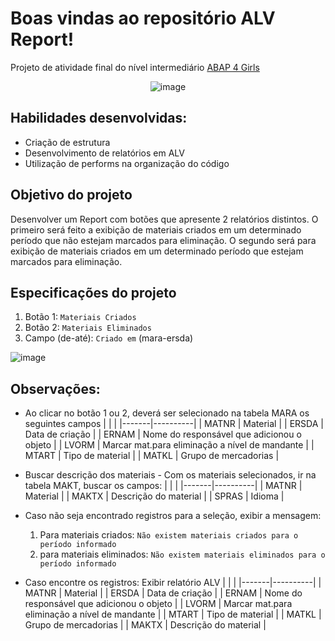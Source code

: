 # Boas vindas ao repositório ALV Report!

Projeto de atividade final do nível intermediário [ABAP 4 Girls](https://abapforgirls.tech/)

<div align="center">
     
![image](https://github.com/Lenakirara/ALV_Report/assets/45247383/b8ee5a76-9b07-4669-9ec6-d1743c03c64b)

</div>

## Habilidades desenvolvidas:
- Criação de estrutura
- Desenvolvimento de relatórios em ALV
- Utilização de performs na organização do código

## Objetivo do projeto
Desenvolver um Report com botões que apresente 2 relatórios distintos. O primeiro será feito a exibição de materiais criados em um determinado período que não estejam 
marcados para eliminação. O segundo será para exibição de materiais criados em um determinado período que estejam marcados para eliminação.

## Especificações do projeto
1. Botão 1: `Materiais Criados` <br>     
2. Botão 2: `Materiais Eliminados` 
3. Campo (de-até): `Criado em` (mara-ersda)

![image](https://github.com/Lenakirara/ALV_Report/assets/45247383/3e07f046-0da6-46e6-80e5-cb922d3a4b15)


## Observações:
- Ao clicar no botão 1 ou 2, deverá ser selecionado na tabela MARA os seguintes campos
     |       |          |
     |-------|----------|
     | MATNR | Material |
     | ERSDA | Data de criação |
     | ERNAM | Nome do responsável que adicionou o objeto |
     | LVORM | Marcar mat.para eliminação a nível de mandante |
     | MTART | Tipo de material |
     | MATKL | Grupo de mercadorias |

- Buscar descrição dos materiais - Com os materiais selecionados, ir na tabela MAKT, buscar os campos:
     |       |          |
     |-------|----------|
     | MATNR | Material |
     | MAKTX | Descrição do material |
     | SPRAS | Idioma |

 - Caso não seja encontrado registros para a seleção, exibir a mensagem:
   1. Para materiais criados:  `Não existem materiais criados para o período informado`
   2. para materiais eliminados: `Não existem materiais eliminados para o período informado`
  
- Caso encontre os registros: Exibir relatório ALV
     |       |          |
     |-------|----------|
     | MATNR | Material |
     | ERSDA | Data de criação |
     | ERNAM | Nome do responsável que adicionou o objeto |
     | LVORM | Marcar mat.para eliminação a nível de mandante |
     | MTART | Tipo de material |
     | MATKL | Grupo de mercadorias |
     | MAKTX | Descrição do material |


